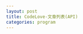 ```yaml
---
layout: post
title: CodeLove-文章列表(API)
categories: program
---
```


<div id="main"></div>

<script>
  setTable("howtomakeaturn", "站長阿川");
  setTable("hung19091", "大塚宏");
  
  let api = new Array();
  
  api[0] = setAPI("howtomakeaturn");
  api[1] = setAPI("hung19091");
  
  for(let i = 0;i < api.length;i++){
    api[i].call();
    api[i].btn.onclick = function () {
        api[i].call();
    };
  }

  function setTable(user, name){
    let div_main = document.getElementById("main");

    let tb = document.createElement("table");
    tb.id = "dataTable_" + user;

    let thd = document.createElement("thead");
    let tr = document.createElement("tr");
    let th = document.createElement("th");
    th.colSpan = 3;
    th.innerText = "CodeLove-" + name + "-最新文章";
    tr.appendChild(th);
    thd.appendChild(tr);
    tb.appendChild(thd);
    
    let tby = document.createElement("tbody");
    let tr2 = document.createElement("tr");
    let td = document.createElement("td");
    td.style.width = "20%";
    td.innerText = "日期";
    let td2 = document.createElement("td");
    td2.innerText = "標題";
    let td3 = document.createElement("td");
    td3.style.width = "10%";
    td3.innerText = "連結";
    tr2.appendChild(td);
    tr2.appendChild(td2);
    tr2.appendChild(td3);
    tby.appendChild(tr2);
    tb.appendChild(tby);

    div_main.appendChild(tb);
    
    let btnTest = document.createElement("input");
    btnTest.type="button";
    btnTest.id="btnMore_" + user;
    btnTest.value="Read more...";
    div_main.appendChild(btnTest);
    
    div_main.appendChild(document.createElement("br"));
    div_main.appendChild(document.createElement("br"));
  }
  
  function setAPI(user){
    let obj = {
      url: "https://codelove.tw/api/posts?username=" + user + "&per_page=5&page=",
      pageCount: 1,
      table: document.getElementById("dataTable_" + user),
      btn: document.getElementById("btnMore_" + user),
      call: function(){
        let tmpURL = this.url + this.pageCount;
        let tmpTable = this.table;
        callAPI(tmpURL, tmpTable);
        this.pageCount += 1;
      }
    };
    
    return obj;
  }
  
  function callAPI(url, table){
    fetch(url)
      .then((res) => {
        const data = res.json();
        return data;
      })
      .then((data) => {
        //console.log(data);
        if(data.length == 0){
          alert('沒有更多文章了!');          
          return;
        }
        for (let i = 0; i < data.length; i++) {
          let dr = document.createElement("TR");
    
          let dc_date = document.createElement("TD");
          let postDate = new Date(data[i]['published_at']);
          let year = postDate.getFullYear();
          let month = postDate.getMonth();
          let day = postDate.getDate();
          let formatDate = `${year}-${month}-${day}`;
          let txt = document.createTextNode(formatDate);
          dc_date.appendChild(txt);
          dr.appendChild(dc_date);
          
          let dc_title = document.createElement("TD");
          txt = document.createTextNode(data[i]['title']);
          dc_title.appendChild(txt);
          dr.appendChild(dc_title);
    
          let dc_url = document.createElement("TD");
          let url = document.createElement("a");
          url.href = data[i]['canonical_url'];
          url.innerHTML = data[i]['id'];
          url.target = "_blank";
          url.rel = "noopenner";
          dc_url.appendChild(url);
          dr.appendChild(dc_url);
          
          table.appendChild(dr);
        }
      });
  }
</script>

